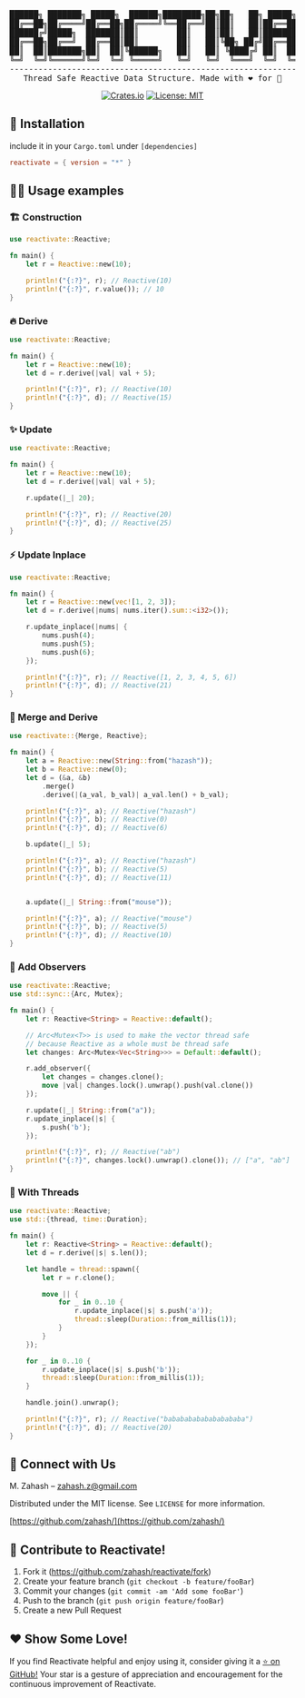 <div align="center">

<pre>
██████╗ ███████╗ █████╗  ██████╗████████╗██╗██╗   ██╗ █████╗ ████████╗███████╗
██╔══██╗██╔════╝██╔══██╗██╔════╝╚══██╔══╝██║██║   ██║██╔══██╗╚══██╔══╝██╔════╝
██████╔╝█████╗  ███████║██║        ██║   ██║██║   ██║███████║   ██║   █████╗  
██╔══██╗██╔══╝  ██╔══██║██║        ██║   ██║╚██╗ ██╔╝██╔══██║   ██║   ██╔══╝  
██║  ██║███████╗██║  ██║╚██████╗   ██║   ██║ ╚████╔╝ ██║  ██║   ██║   ███████╗
╚═╝  ╚═╝╚══════╝╚═╝  ╚═╝ ╚═════╝   ╚═╝   ╚═╝  ╚═══╝  ╚═╝  ╚═╝   ╚═╝   ╚══════╝
------------------------------------------------------------------------------
Thread Safe Reactive Data Structure. Made with ❤️ for 🦀
</pre>

[![Crates.io](https://img.shields.io/crates/v/reactivate.svg)](https://crates.io/crates/reactivate)
[![License: MIT](https://img.shields.io/badge/License-MIT-yellow.svg)](https://opensource.org/licenses/MIT)

</div>

## 🚀 Installation

include it in your `Cargo.toml` under `[dependencies]`

```toml
reactivate = { version = "*" }
```

## 🧑‍💻 Usage examples

### 🏗️ Construction

```rust
use reactivate::Reactive;

fn main() {
    let r = Reactive::new(10);

    println!("{:?}", r); // Reactive(10)
    println!("{:?}", r.value()); // 10
}
```

### 🔥 Derive

```rust
use reactivate::Reactive;

fn main() {
    let r = Reactive::new(10);
    let d = r.derive(|val| val + 5);

    println!("{:?}", r); // Reactive(10)
    println!("{:?}", d); // Reactive(15)
}
```

### ✨ Update

```rust
use reactivate::Reactive;

fn main() {
    let r = Reactive::new(10);
    let d = r.derive(|val| val + 5);

    r.update(|_| 20);

    println!("{:?}", r); // Reactive(20)
    println!("{:?}", d); // Reactive(25)
}
```

### ⚡ Update Inplace

```rust
use reactivate::Reactive;

fn main() {
    let r = Reactive::new(vec![1, 2, 3]);
    let d = r.derive(|nums| nums.iter().sum::<i32>());

    r.update_inplace(|nums| {
        nums.push(4);
        nums.push(5);
        nums.push(6);
    });

    println!("{:?}", r); // Reactive([1, 2, 3, 4, 5, 6])
    println!("{:?}", d); // Reactive(21)
}
```

### 🤝 Merge and Derive

```rust
use reactivate::{Merge, Reactive};

fn main() {
    let a = Reactive::new(String::from("hazash"));
    let b = Reactive::new(0);
    let d = (&a, &b)
        .merge()
        .derive(|(a_val, b_val)| a_val.len() + b_val);

    println!("{:?}", a); // Reactive("hazash")
    println!("{:?}", b); // Reactive(0)
    println!("{:?}", d); // Reactive(6)

    b.update(|_| 5);

    println!("{:?}", a); // Reactive("hazash")
    println!("{:?}", b); // Reactive(5)
    println!("{:?}", d); // Reactive(11)


    a.update(|_| String::from("mouse"));

    println!("{:?}", a); // Reactive("mouse")
    println!("{:?}", b); // Reactive(5)
    println!("{:?}", d); // Reactive(10)
}
```

### 👀 Add Observers

```rust
use reactivate::Reactive;
use std::sync::{Arc, Mutex};

fn main() {
    let r: Reactive<String> = Reactive::default();

    // Arc<Mutex<T>> is used to make the vector thread safe
    // because Reactive as a whole must be thread safe
    let changes: Arc<Mutex<Vec<String>>> = Default::default();

    r.add_observer({
        let changes = changes.clone();
        move |val| changes.lock().unwrap().push(val.clone())
    });

    r.update(|_| String::from("a"));
    r.update_inplace(|s| {
        s.push('b');
    });

    println!("{:?}", r); // Reactive("ab")
    println!("{:?}", changes.lock().unwrap().clone()); // ["a", "ab"]
}
```

### 🧵 With Threads

```rust
use reactivate::Reactive;
use std::{thread, time::Duration};

fn main() {
    let r: Reactive<String> = Reactive::default();
    let d = r.derive(|s| s.len());

    let handle = thread::spawn({
        let r = r.clone();

        move || {
            for _ in 0..10 {
                r.update_inplace(|s| s.push('a'));
                thread::sleep(Duration::from_millis(1));
            }
        }
    });

    for _ in 0..10 {
        r.update_inplace(|s| s.push('b'));
        thread::sleep(Duration::from_millis(1));
    }

    handle.join().unwrap();

    println!("{:?}", r); // Reactive("babababababababababa")
    println!("{:?}", d); // Reactive(20)
}
```

## 🌟 Connect with Us

M. Zahash – zahash.z@gmail.com

Distributed under the MIT license. See `LICENSE` for more information.

[https://github.com/zahash/](https://github.com/zahash/)

## 🤝 Contribute to Reactivate!

1. Fork it (<https://github.com/zahash/reactivate/fork>)
2. Create your feature branch (`git checkout -b feature/fooBar`)
3. Commit your changes (`git commit -am 'Add some fooBar'`)
4. Push to the branch (`git push origin feature/fooBar`)
5. Create a new Pull Request

## ❤️ Show Some Love!

If you find Reactivate helpful and enjoy using it, consider giving it a [⭐ on GitHub!](https://github.com/zahash/reactivate/stargazers) Your star is a gesture of appreciation and encouragement for the continuous improvement of Reactivate.
